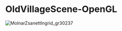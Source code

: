 # OldVillageScene-OpenGL

![MolnarZsanettIngrid_gr30237](https://user-images.githubusercontent.com/96383347/225980504-e91bc58e-ab72-4d11-aeb1-b7cf49d6b3f3.PNG)
